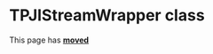 # TPJIStreamWrapper class

This page has [**moved**](https://lib-docs.delphidabbler.com/Streams/3/API/TPJIStreamWrapper)